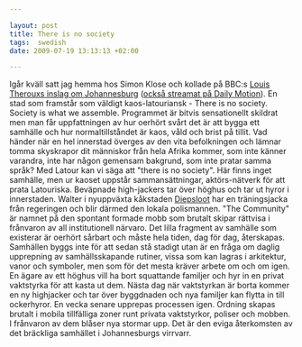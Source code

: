 ```yaml
---

layout: post
title: There is no society
tags:  swedish
date: 2009-07-19 13:13:13 +02:00

---
```


Igår kväll satt jag hemma hos Simon Klose och kollade på BBC:s [Louis Therouxs inslag om Johannesburg](http://thepiratebay.org/search/Louis%20Theroux%20johannesburg/0/99/0) ([också streamat på Daily Motion](http://www.dailymotion.com/video/xycnjl_law-and-disorder-in-johannesburg_lifestyle)). En stad som framstår som väldigt kaos-latouriansk - There is no society. Society is what we assemble. Programmet är bitvis sensationellt skildrat men man får uppfattningen av hur oerhört svårt det är att bygga ett samhälle och hur normaltillståndet är kaos, våld och brist på tillit. Vad händer när en hel innerstad överges av den vita befolkningen och lämnar tomma skyskrapor dit människor från hela Afrika kommer, som inte känner varandra, inte har någon gemensam bakgrund, som inte pratar samma språk? Med Latour kan vi säga att "there is no society". Här finns inget samhälle, men ur kaoset uppstår sammansättningar, aktörs-nätverk för att prata Latouriska. Beväpnade high-jackers tar över höghus och tar ut hyror i innerstaden. Walter i nyuppväxta kåkstaden [Diepsloot](http://en.wikipedia.org/wiki/Diepsloot,_Gauteng) har en träningsjacka från regeringen och blir därmed den lokala polismannen. "The Community" är namnet på den spontant formade mobb som brutalt skipar rättvisa i frånvaron av all institutionell närvaro. Det lilla fragment av samhälle som existerar är oerhört sårbart och måste hela tiden, dag för dag, återskapas. Samhällen byggs inte för att sedan stå stadigt utan är en fråga om daglig upprepning av samhällsskapande rutiner, vissa som kan lagras i arkitektur, vanor och symboler, men som för det mesta kräver arbete om och om igen. En ägare av ett höghus vill ha bort squattande familjer och hyr in en privat vaktstyrka för att kasta ut dem. Nästa dag när vaktstyrkan är borta kommer en ny highjacker och tar över byggdnaden och nya familjer kan flytta in till ockerhyror. En vecka senare upprepas processen igen. Ordning skapas brutalt i mobila tillfälliga zoner runt privata vaktstyrkor, poliser och mobben. I frånvaron av dem blåser nya stormar upp. Det är den eviga återkomsten av det bräckliga samhället i Johannesburgs virrvarr.
